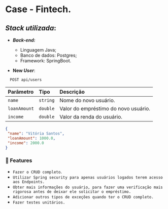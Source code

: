 # Case - Fintech. 

## _**Stack utilizada**_:
- **_Back-end:_** 
    - Linguagem Java;
    - Banco de dados: Postgres;
    - Framework: SpringBoot. 
    
- **New _User_**:

```http
  POST api/users
```

| Parâmetro   | Tipo       | Descrição                           |
| :---------- | :--------- | :---------------------------------- |
| `name` | `string` | Nome do novo usuário. |
| `loanAmount` | `double` | Valor do empréstimo do novo usuário. |
| `income` | `double` | Valor da renda do usuário. |


```json
{
 "name": "Vitória Santos",
 "loanAmount": 1000.0,
 "income": 2000.0
}

```


### 🚧 Features

- `Fazer o CRUD completo`.
- `Utilizar Spring security para apenas usuários logados terem acesso aos Endpoints.`
- `Obter mais informações do usuário, para fazer uma verificação mais rigorosa antes de deixar ele solicitar o empréstimo.`
- `Adicionar outros tipos de exceções quando ter o CRUD completo.`
- `Fazer testes unitários.`
